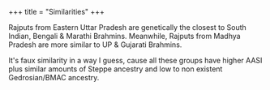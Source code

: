 +++
title = "Similarities"
+++

Rajputs from Eastern Uttar Pradesh are genetically the closest to South Indian, Bengali & Marathi Brahmins. Meanwhile, Rajputs from Madhya Pradesh are more similar to UP & Gujarati Brahmins.

It's faux similarity in a way I guess, cause all these groups have higher AASI plus similar amounts of Steppe ancestry and low to non existent Gedrosian/BMAC ancestry.